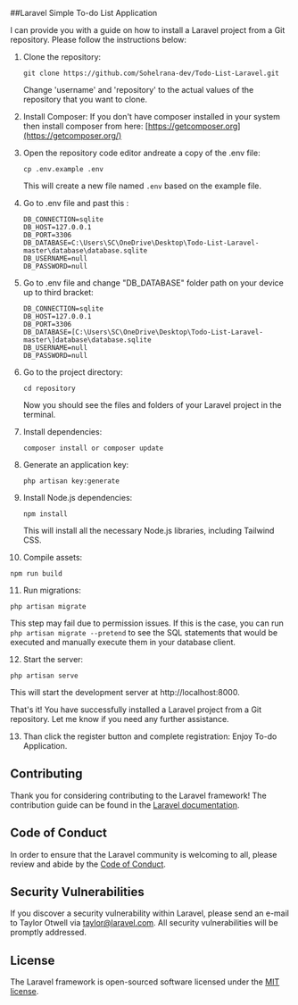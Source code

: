 ##Laravel Simple To-do List Application

I can provide you with a guide on how to install a Laravel project from a Git repository. Please follow the instructions below:

1. Clone the repository:
   ```
   git clone https://github.com/Sohelrana-dev/Todo-List-Laravel.git
   ```
   Change 'username' and 'repository' to the actual values of the repository that you want to clone.
   
2. Install Composer:
   If you don't have composer installed in your system then install composer from here: [https://getcomposer.org](https://getcomposer.org/)

3. Open the repository code editor andreate a copy of the .env file:
   ```
   cp .env.example .env
   ```
   This will create a new file named `.env` based on the example file.    
   
4. Go to .env file and past this :
   ```
   DB_CONNECTION=sqlite
   DB_HOST=127.0.0.1
   DB_PORT=3306
   DB_DATABASE=C:\Users\SC\OneDrive\Desktop\Todo-List-Laravel-master\database\database.sqlite
   DB_USERNAME=null
   DB_PASSWORD=null
   ```

5. Go to .env file and change "DB_DATABASE" folder path on your device up to third bracket:
   ```
   DB_CONNECTION=sqlite
   DB_HOST=127.0.0.1
   DB_PORT=3306
   DB_DATABASE=[C:\Users\SC\OneDrive\Desktop\Todo-List-Laravel-master\]database\database.sqlite
   DB_USERNAME=null
   DB_PASSWORD=null
   ```   

6. Go to the project directory:
   ```
   cd repository
   ```
   Now you should see the files and folders of your Laravel project in the terminal.

7. Install dependencies:
   ```
   composer install or composer update
   ```

8. Generate an application key:
   ```
   php artisan key:generate
   ```

9. Install Node.js dependencies:
   ```
   npm install
   ```
   This will install all the necessary Node.js libraries, including Tailwind CSS.

10. Compile assets:
   ```
   npm run build
   ```
11. Run migrations:
   ```
   php artisan migrate
   ```
   This step may fail due to permission issues. If this is the case, you can run `php artisan migrate --pretend` to see the SQL statements that would be executed and manually execute them in your database client.

12. Start the server:
   ```
   php artisan serve
   ```
   This will start the development server at http://localhost:8000.

That's it! You have successfully installed a Laravel project from a Git repository. Let me know if you need any further assistance.

13. Than click the register button and complete registration:
   Enjoy To-do Application.

## Contributing

Thank you for considering contributing to the Laravel framework! The contribution guide can be found in the [Laravel documentation](https://laravel.com/docs/contributions).

## Code of Conduct

In order to ensure that the Laravel community is welcoming to all, please review and abide by the [Code of Conduct](https://laravel.com/docs/contributions#code-of-conduct).

## Security Vulnerabilities

If you discover a security vulnerability within Laravel, please send an e-mail to Taylor Otwell via [taylor@laravel.com](mailto:taylor@laravel.com). All security vulnerabilities will be promptly addressed.

## License

The Laravel framework is open-sourced software licensed under the [MIT license](https://opensource.org/licenses/MIT).
